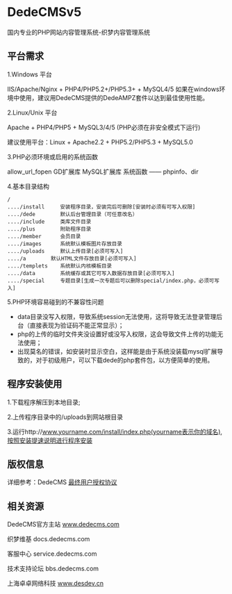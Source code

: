 # DedeCMSv5

国内专业的PHP网站内容管理系统-织梦内容管理系统

## 平台需求

1.Windows 平台

IIS/Apache/Nginx + PHP4/PHP5.2+/PHP5.3+ + MySQL4/5
如果在windows环境中使用，建议用DedeCMS提供的DedeAMPZ套件以达到最佳使用性能。

2.Linux/Unix 平台

Apache + PHP4/PHP5 + MySQL3/4/5 (PHP必须在非安全模式下运行)

建议使用平台：Linux + Apache2.2 + PHP5.2/PHP5.3 + MySQL5.0

3.PHP必须环境或启用的系统函数

allow_url_fopen
GD扩展库
MySQL扩展库
系统函数 —— phpinfo、dir

4.基本目录结构

```
/
..../install     安装程序目录，安装完后可删除[安装时必须有可写入权限]
..../dede        默认后台管理目录（可任意改名）
..../include     类库文件目录
..../plus        附助程序目录
..../member      会员目录
..../images      系统默认模板图片存放目录
..../uploads     默认上传目录[必须可写入]
..../a        默认HTML文件存放目录[必须可写入]
..../templets    系统默认内核模板目录
..../data        系统缓存或其它可写入数据存放目录[必须可写入]
..../special     专题目录[生成一次专题后可以删除special/index.php，必须可写入]
```

5.PHP环境容易碰到的不兼容性问题
  * data目录没写入权限，导致系统session无法使用，这将导致无法登录管理后台（直接表现为验证码不能正常显示）；
  * php的上传的临时文件夹没设置好或没写入权限，这会导致文件上传的功能无法使用；
  * 出现莫名的错误，如安装时显示空白，这样能是由于系统没装载mysql扩展导致的，对于初级用户，可以下载dede的php套件包，以方便简单的使用。

## 程序安装使用

1.下载程序解压到本地目录;

2.上传程序目录中的/uploads到网站根目录

3.运行http://www.yourname.com/install/index.php(yourname表示你的域名),按照安装提速说明进行程序安装

## 版权信息

详细参考：DedeCMS [最终用户授权协议](./docs/license.txt)

## 相关资源
DedeCMS官方主站       www.dedecms.com

织梦维基              docs.dedecms.com

客服中心              service.dedecms.com

技术支持论坛          bbs.dedecms.com

上海卓卓网络科技      www.desdev.cn